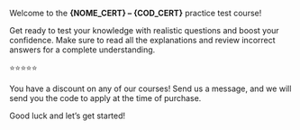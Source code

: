 Welcome to the **{NOME_CERT} – {COD_CERT}** practice test course!

Get ready to test your knowledge with realistic questions and boost your confidence. 
Make sure to read all the explanations and review incorrect answers for a complete understanding.

⭐⭐⭐⭐⭐

You have a discount on any of our courses! Send us a message, and we will send you the code to apply at the time of purchase.

Good luck and let’s get started!